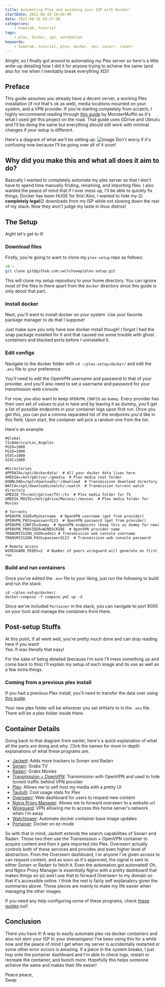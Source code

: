 ```yaml
---
title: Automating Plex and avoiding your ISP with Docker!
startDate: 2021-06-10 18:00:00
date: 2021-08-16 03:37:00
categories:
    - homelab, tutorial
tags:
    - plex, docker, vpn, automation
keywords:
    - homelab, tutorial, plex, docker, vpn, sonarr, radarr
---
```

Alright, so I finally got around to automating my Plex server so here's a little write-up detailing how I did it for anyone trying to acheive the same (and also for me when I inevitably break everything XD)!

## Preface
This guide assumes you already have a decent server, a working Plex installation (if not that's ok as well), media locations mounted on your system, and a VPN provider. If you're starting completely from scratch, I highly reccommend reading through [this guide](https://blog.muffn.io/unlimited-plex-storage-via-google-drive-and-rclone/) by MonsterMuffin as it's what I used get this project on the road. That guide uses GDrive and Ubnutu and I'll be doing the same but everything should still work with minimal changes if your setup is different.

Here's a diagram of what we'll be setting up:
![image](/images/2021-06-10-plex-setup/plex_setup_flowchart.png)
Don't worry if it's confusing now because I'll be going over all of it soon!

## Why did you make this and what all does it aim to do?
Basically I wanted to completely automate my plex server so that I don't have to spend time manually finding, renaming, and importing files. I also wanted the peace of mind that if I ever mess up, I'll be able to quickly fix things. Docker has been HUGE for this!
Also, I wanted to hide my 😉**completely legal**😉 downloads from my ISP while not slowing down the rest of my stack. Now they won't judge my taste in linux distros!

## The Setup
Aight let's get to it!
### Download files
Firstly, you're going to want to clone my `plex-setup` repo as follows:
```bash
cd ~
git clone git@github.com:switchswap/plex-setup.git
```
This will clone my setup repository to your home directory.
You can ignore most of the files in there apart from the `docker` directory since this guide is only about that part.

### Install docker
Next, you'll want to install docker on your system. Use your favorite package manager to do that I suppose! 

Just make sure you only have one docker install though! I forgot I had the snap package installed for it and that caused me some trouble with ghost containers and blocked ports before I uninstalled it.

### Edit configs
Navigate to the docker folder with `cd ~/plex-setup/docker/` and edit the `.env` file to your preference.

You'll need to edit the OpenVPN username and password to that of your provider, and you'll also need to set a username and password for your transmission web console.

For now, you also want to keep `OPENVPN_CONFIG` as `dummy`. Every provider has their own set of values to put in here and by leaving it as dummy, you'll get a list of possible endpoints in your container logs upon first run. Once you get this, you can put a comma separated list of the endpoints you'd like in this field. Upon start, the container will pick a random one from the list.


Here's an example:
```env
#Global
TZ=America/Los_Angeles
PUID=1000
PGID=1000
USVC=1000
GSVC=1000

#Directories
APPDATA=/opt/dockerdata/  # All your docker data lives here
GMEDIA=/mnt/gdrive/:/gmedia  # Plex media root folder
DOWNLOAD=/opt/downloads/:/download  # Transmission download directory
WATCH=/opt/downloads/watch/:/watch  # Tranmission torrent watch directory
GMEDIA_TV=/mnt/gdrive/TV/:/tv  # Plex media folder for TV
GMEDIA_MOVIE=/mnt/gdrive/Movies/:/movies  # Plex media folder for Movies

# Torrents
OPENVPN_USER=MyUsername  # OpenVPN username (get from provider)
OPENVPN_PASS=password123  # OpenVPN password (get from provider)
OPENVPN_CONFIG=dummy  # OpenVPN endpoints (keep this as dummy for now)
OPENVPN_PROVIDER=WINDSCRIBE  # OpenVPN provider name
TRANSMISSION_USER=admin # Transmission web console username
TRANSMISSION_PASS=password123  # Transmission web console password

# Remote access
WIREGUARD_PEERS=2  # Number of peers wireguard will generate on first run
```


### Build and run containers
Once you've edited the `.env` file to your liking, just run the following to build and run the stack:
```
cd ~/plex-setup/docker/
docker-compose -f compose.yml up -d
```

Since we've included `Portainer` in the stack, you can navigate to port 9000 on your host and manage the containers from there.

## Post-setup Stuffs
At this point, if all went well, you're pretty much done and can stop reading here if you want!  
Yea. It was literally that easy!

For the sake of being detailed (because I'm sure I'll mess something up and come back to this) I'll explain my setup of each image and its use as well as a few extra things.

### Coming from a previous plex install
If you had a previous Plex install, you'll need to transfer the data over using [this guide](https://support.plex.tv/articles/201370363-move-an-install-to-another-system/).

Your new plex folder will be wherever you set `APPDATA` to in the `.env` file. There will be a plex folder inside there.

## Container Details
Going back to that diagram from eariler, here's a quick explanation of what all the parts are doing and why. Click the names for more in-depth explanations of what these programs are.

- [Jackett](https://github.com/Jackett/Jackett): Adds more trackers to Sonarr and Radarr
- [Sonarr](https://github.com/Sonarr/Sonarr): Grabs TV
- [Radarr](https://github.com/Radarr/Radarr): Grabs Movies
- [Transmission + OpenVPN](https://github.com/haugene/docker-transmission-openvpn): Transmission with OpenVPN and used to hide torrent traffic behind VPN provider
- [Plex](https://www.plex.tv/): Allows me to self host my media with a pretty UI
- [Tautulli](https://github.com/Tautulli/Tautulli): Cool usage stats for Plex
- [Overseerr](https://github.com/sct/overseerr): Web dashboard for users to request new content
- [Nginx Proxy Manager](https://github.com/jc21/nginx-proxy-manager): Allows me to forward overseerr to a website url
- [Wireguard](https://www.wireguard.com): VPN allowing me to access this home server's network when I'm away
- [Watchtower](https://github.com/containrrr/watchtower): Automate docker container base image updates
- [Portainer](https://github.com/portainer/portainer): Docker on ez-mode

So with that in mind, Jackett extends the search capabilities of Sonarr and Radarr. Those two then use the Transmission + OpenVPN container to acquire content and then it gets imported into Plex. Overseerr actually controls both of these services and provides and even higher level of abstraction. From the Overseerr dashboard, I or anyone I've given access to can request content, and as soon as it's approved, the signal is sent to either Sonarr or Radarr to fetch it. Even the automation got automated! Oh, and Nginx Proxy Manager is essentially Nginx with a pretty dashboard that makes things ez-pz and I use that to forward Overseerr to my domain so that it's accessible online. I think the rest is fairly self explanatory given the summaries above. Those pieces are mainly to make my life easier when managing the other images.

If you need any help configuring some of these programs, check [these guides](https://github.com/TRaSH-/Guides) out!

## Conclusion
There you have it! A way to easily automate plex via docker containers and also not alert your ISP to your shenanigans!
I've been using this for a while now and the peace of mind I get when my server is accidentally restarted or some other error occurs is amazing. If a piece in the system breaks, I just hop onto the portainer dashboard and I'm able to check logs, restart or recreate the container, and bunch more. Hopefully this helps someone acheive the same and makes their life easier!

Peace peace,  
Swap